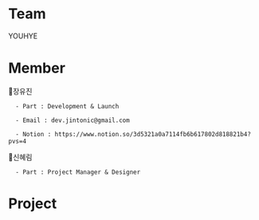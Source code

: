 # Team
  YOUHYE

# Member
  📍장유진
  
      - Part : Development & Launch
      
      - Email : dev.jintonic@gmail.com
      
      - Notion : https://www.notion.so/3d5321a0a7114fb6b617802d818821b4?pvs=4

      

  📍신혜림
  
      - Part : Project Manager & Designer
      

# Project
  
